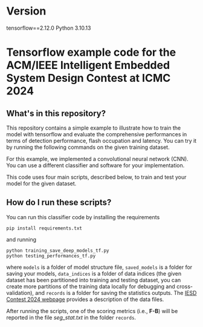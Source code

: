# Version

tensorflow==2.12.0
Python 3.10.13



# Tensorflow example code for the ACM/IEEE Intelligent Embedded System Design Contest at ICMC 2024

## What's in this repository?

This repository contains a simple example to illustrate how to train the model with tensorflow and evaluate the comprehensive performances in terms of detection performance, flash occupation and latency. You can try it by running the following commands on the given training dataset. 

For this example, we implemented a convolutional neural network (CNN). You can use a different classifier and software for your implementation. 

This code uses four main scripts, described below, to train and test your model for the given dataset.

## How do I run these scripts?

You can run this classifier code by installing the requirements

    pip install requirements.txt

and running

    python training_save_deep_models_tf.py 
    python testing_performances_tf.py

where `models` is a folder of model structure file, `saved_models` is a folder for saving your models, `data_indices` is a folder of data indices (the given dataset has been partitioned into training and testing dataset, you can create more partitions of the training data locally for debugging and cross-validation), and `records` is a folder for saving the statistics outputs. The [IESD Contest 2024 webpage](https://iesdcontest.github.io/iesd-2024/Problems.html) provides a description of the data files.

After running the scripts, one of the scoring metrics (i.e., **F-B**) will be reported in the file *seg_stat.txt* in the folder `records`. 




